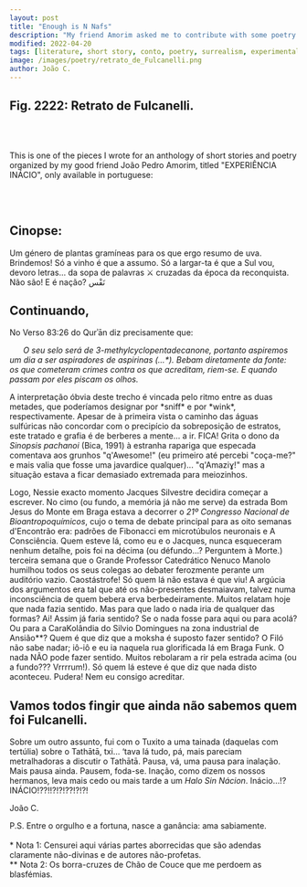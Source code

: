 ```yaml
---
layout: post
title: "Enough is N Nafs"
description: "My friend Amorim asked me to contribute with some poetry for an anthology of texts he's organizing, this is one of the pieces I developed"
modified: 2022-04-20
tags: [literature, short story, conto, poetry, surrealism, experimental, EXPERIÊNCIA INÁCIO]
image: /images/poetry/retrato_de_Fulcanelli.png
author: João C.
---
```


## Fig. 2222: Retrato de Fulcanelli.

<br></br>

This is one of the pieces I wrote for an anthology of short stories and poetry organized by my good friend João Pedro Amorim, titled "EXPERIÊNCIA INÁCIO", only available in portuguese:

<br></br>

## Cinopse:

Um género de plantas gramíneas para os que ergo resumo de uva. Brindemos!
Só a vinho é que a assumo. Só a largar-ta é que a Sul vou, devoro letras... da sopa de palavras ⚔ ️cruzadas da época da reconquista. Não são! E é nação? نَفْس

## Continuando,

No Verso 83:26 do Qurʾān diz precisamente que:

&nbsp;&nbsp;&nbsp;&nbsp;&nbsp;&nbsp;<i>O seu selo será de 3-methylcyclopentadecanone, portanto aspiremos um dia a ser aspiradores de aspirinas (...\*). Bebam diretamente da fonte: os que cometeram crimes contra os que acreditam, riem-se. E quando passam por eles piscam os olhos.</i>

A interpretação óbvia deste trecho é vincada pelo ritmo entre as duas metades, que poderíamos designar por \*sniff\* e por \*wink\*, respectivamente. Apesar de à primeira vista o caminho das águas sulfúricas não concordar com o precipício da sobreposição de estratos, este tratado e grafia é de berberes a mente... a ir. FICA! Grita o dono da *Sinopsis pachanoi* (Bica, 1991) à estranha rapariga que especada comentava aos grunhos "q'Awesome!" (eu primeiro até percebi "coça-me?" e mais valia que fosse uma javardice qualquer)... "q'Amaziɣ!" mas a situação estava a ficar demasiado extremada para meiozinhos.


Logo, Nessie exacto momento Jacques Silvestre decidira começar a escrever. No cimo (ou fundo, a memória já não me serve) da estrada Bom Jesus do Monte em Braga estava a decorrer o *21º Congresso Nacional de Bioantropoquímicos*, cujo o tema de debate principal para as oito semanas d'Encontrão era: padrões de Fibonacci em microtúbulos neuronais e A Consciência. Quem esteve lá, como eu e o Jacques, nunca esqueceram nenhum detalhe, pois foi na décima (ou défundo…? Perguntem à Morte.) terceira semana que o Grande Professor Catedrático Nenuco Manolo humilhou todos os seus colegas ao debater ferozmente perante um auditório vazio. Caostástrofe! Só quem lá não estava é que viu! A argúcia dos argumentos era tal que até os não-presentes desmaiavam, talvez numa inconsciência de quem bebera erva berbedeiramente. Muitos relatam hoje que nada fazia sentido. Mas para que lado o nada iria de qualquer das formas? Ai! Assim já faria sentido? Se o nada fosse para aqui ou para acolá? Ou para a CaraKolândia do Silvio Domingues na zona industrial de Ansião\*\*? Quem é que diz que a moksha é suposto fazer sentido? O Filó não sabe nadar; iô-iô e eu ia naquela rua glorificada lá em Braga Funk. O nada NÃO pode fazer sentido. Muitos rebolaram a rir pela estrada acima (ou a fundo??? Vrrrrum!). Só quem lá esteve é que diz que nada disto aconteceu. Pudera! Nem eu consigo acreditar.


## Vamos todos fingir que ainda não sabemos quem foi Fulcanelli.


Sobre um outro assunto, fui com o Tuxito a uma tainada (daquelas com tertúlia) sobre o Tathātā, txi… ‘tava lá tudo, pá, mais pareciam metralhadoras a discutir o Tathātā. Pausa, vá, uma pausa para inalação. Mais pausa ainda. Pausem, foda-se. Inação, como dizem os nossos hermanos, leva mais cedo ou mais tarde a um *Halo Sin Nácion*. Inácio…!? INÁCIO!??!!?!?!??!?!?!

João C.

P.S. Entre o orgulho e a fortuna, nasce a ganância: ama sabiamente.
<br></br>
\* Nota 1: Censurei aqui várias partes aborrecidas que são adendas claramente não-divinas e de autores não-profetas.<br>
\*\* Nota 2: Os borra-cruzes de Chão de Couce que me perdoem as blasfémias.
